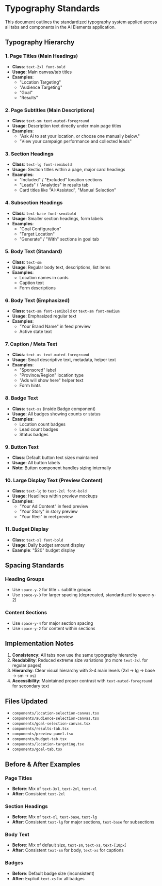 # Typography Standards

This document outlines the standardized typography system applied across all tabs and components in the AI Elements application.

## Typography Hierarchy

### 1. Page Titles (Main Headings)
- **Class**: `text-2xl font-bold`
- **Usage**: Main canvas/tab titles
- **Examples**: 
  - "Location Targeting"
  - "Audience Targeting"
  - "Goal"
  - "Results"

### 2. Page Subtitles (Main Descriptions)
- **Class**: `text-sm text-muted-foreground`
- **Usage**: Description text directly under main page titles
- **Examples**: 
  - "Ask AI to set your location, or choose one manually below."
  - "View your campaign performance and collected leads"

### 3. Section Headings
- **Class**: `text-lg font-semibold`
- **Usage**: Section titles within a page, major card headings
- **Examples**: 
  - "Included" / "Excluded" location sections
  - "Leads" / "Analytics" in results tab
  - Card titles like "AI-Assisted", "Manual Selection"

### 4. Subsection Headings
- **Class**: `text-base font-semibold`
- **Usage**: Smaller section headings, form labels
- **Examples**: 
  - "Goal Configuration"
  - "Target Location"
  - "Generate" / "With" sections in goal tab

### 5. Body Text (Standard)
- **Class**: `text-sm`
- **Usage**: Regular body text, descriptions, list items
- **Examples**: 
  - Location names in cards
  - Caption text
  - Form descriptions

### 6. Body Text (Emphasized)
- **Class**: `text-sm font-semibold` or `text-sm font-medium`
- **Usage**: Emphasized regular text
- **Examples**: 
  - "Your Brand Name" in feed preview
  - Active state text

### 7. Caption / Meta Text
- **Class**: `text-xs text-muted-foreground`
- **Usage**: Small descriptive text, metadata, helper text
- **Examples**: 
  - "Sponsored" label
  - "Province/Region" location type
  - "Ads will show here" helper text
  - Form hints

### 8. Badge Text
- **Class**: `text-xs` (inside Badge component)
- **Usage**: All badges showing counts or status
- **Examples**: 
  - Location count badges
  - Lead count badges
  - Status badges

### 9. Button Text
- **Class**: Default button text sizes maintained
- **Usage**: All button labels
- **Note**: Button component handles sizing internally

### 10. Large Display Text (Preview Content)
- **Class**: `text-lg` to `text-2xl font-bold`
- **Usage**: Headlines within preview mockups
- **Examples**: 
  - "Your Ad Content" in feed preview
  - "Your Story" in story preview
  - "Your Reel" in reel preview

### 11. Budget Display
- **Class**: `text-xl font-bold`
- **Usage**: Daily budget amount display
- **Example**: "$20" budget display

## Spacing Standards

### Heading Groups
- Use `space-y-2` for title + subtitle groups
- Use `space-y-3` for larger spacing (deprecated, standardized to space-y-2)

### Content Sections
- Use `space-y-4` for major section spacing
- Use `space-y-2` for content within sections

## Implementation Notes

1. **Consistency**: All tabs now use the same typography hierarchy
2. **Readability**: Reduced extreme size variations (no more `text-3xl` for regular pages)
3. **Hierarchy**: Clear visual hierarchy with 3-4 main levels (2xl → lg → base → sm → xs)
4. **Accessibility**: Maintained proper contrast with `text-muted-foreground` for secondary text

## Files Updated

- `components/location-selection-canvas.tsx`
- `components/audience-selection-canvas.tsx`
- `components/goal-selection-canvas.tsx`
- `components/results-tab.tsx`
- `components/preview-panel.tsx`
- `components/budget-tab.tsx`
- `components/location-targeting.tsx`
- `components/goal-tab.tsx`

## Before & After Examples

### Page Titles
- **Before**: Mix of `text-3xl`, `text-2xl`, `text-xl`
- **After**: Consistent `text-2xl`

### Section Headings
- **Before**: Mix of `text-xl`, `text-base`, `text-lg`
- **After**: Consistent `text-lg` for major sections, `text-base` for subsections

### Body Text
- **Before**: Mix of default size, `text-sm`, `text-xs`, `text-[10px]`
- **After**: Consistent `text-sm` for body, `text-xs` for captions

### Badges
- **Before**: Default badge size (inconsistent)
- **After**: Explicit `text-xs` for all badges

